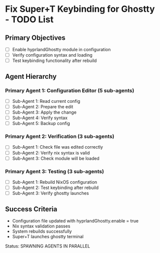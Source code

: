 # Fix Super+T Keybinding for Ghostty - TODO List

## Primary Objectives
- [ ] Enable hyprlandGhostty module in configuration
- [ ] Verify configuration syntax and loading
- [ ] Test keybinding functionality after rebuild

## Agent Hierarchy
### Primary Agent 1: Configuration Editor (5 sub-agents)
- [ ] Sub-Agent 1: Read current config
- [ ] Sub-Agent 2: Prepare the edit
- [ ] Sub-Agent 3: Apply the change
- [ ] Sub-Agent 4: Verify syntax
- [ ] Sub-Agent 5: Backup config

### Primary Agent 2: Verification (3 sub-agents)
- [ ] Sub-Agent 1: Check file was edited correctly
- [ ] Sub-Agent 2: Verify nix syntax is valid
- [ ] Sub-Agent 3: Check module will be loaded

### Primary Agent 3: Testing (3 sub-agents)
- [ ] Sub-Agent 1: Rebuild NixOS configuration
- [ ] Sub-Agent 2: Test keybinding after rebuild
- [ ] Sub-Agent 3: Verify ghostty launches

## Success Criteria
- Configuration file updated with hyprlandGhostty.enable = true
- Nix syntax validation passes
- System rebuilds successfully
- Super+T launches ghostty terminal

Status: SPAWNING AGENTS IN PARALLEL